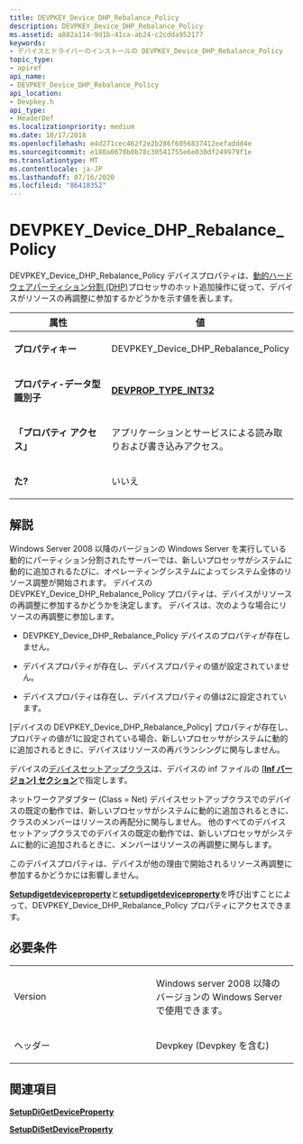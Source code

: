 ```yaml
---
title: DEVPKEY_Device_DHP_Rebalance_Policy
description: DEVPKEY_Device_DHP_Rebalance_Policy
ms.assetid: a882a114-9d1b-41ca-ab24-c2cdda952177
keywords:
- デバイスとドライバーのインストールの DEVPKEY_Device_DHP_Rebalance_Policy
topic_type:
- apiref
api_name:
- DEVPKEY_Device_DHP_Rebalance_Policy
api_location:
- Devpkey.h
api_type:
- HeaderDef
ms.localizationpriority: medium
ms.date: 10/17/2018
ms.openlocfilehash: e4d271cec462f2e2b286f6056837412eefaddd4e
ms.sourcegitcommit: e180a0670b0b78c30541755e6e030df249979f1e
ms.translationtype: MT
ms.contentlocale: ja-JP
ms.lasthandoff: 07/16/2020
ms.locfileid: "86418352"
---
```

# <a name="devpkey_device_dhp_rebalance_policy"></a>DEVPKEY_Device_DHP_Rebalance_Policy


DEVPKEY_Device_DHP_Rebalance_Policy デバイスプロパティは、[動的ハードウェアパーティション分割 (DHP)](https://docs.microsoft.com/windows-hardware/drivers/kernel/dynamic-hardware-partitioning-techniques)プロセッサのホット追加操作に従って、デバイスがリソースの再調整に参加するかどうかを示す値を表します。

<table>
<colgroup>
<col width="50%" />
<col width="50%" />
</colgroup>
<thead>
<tr>
<th>属性</th>
<th>値</th>
</tr>
</thead>
<tbody>
<tr class="odd">
<td align="left"><p><strong>プロパティキー</strong></p></td>
<td align="left"><p>DEVPKEY_Device_DHP_Rebalance_Policy</p></td>
</tr>
<tr class="even">
<td align="left"><p><strong>プロパティ-データ型識別子</strong></p></td>
<td align="left"><p><a href="devprop-type-int32.md" data-raw-source="[&lt;strong&gt;DEVPROP_TYPE_INT32&lt;/strong&gt;](devprop-type-int32.md)"><strong>DEVPROP_TYPE_INT32</strong></a></p></td>
</tr>
<tr class="odd">
<td align="left"><p><strong>「プロパティ アクセス」</strong></p></td>
<td align="left"><p>アプリケーションとサービスによる読み取りおよび書き込みアクセス。</p></td>
</tr>
<tr class="even">
<td align="left"><p><strong>た?</strong></p></td>
<td align="left"><p>いいえ</p></td>
</tr>
</tbody>
</table>

 

<a name="remarks"></a>解説
-------

Windows Server 2008 以降のバージョンの Windows Server を実行している動的にパーティション分割されたサーバーでは、新しいプロセッサがシステムに動的に追加されるたびに、オペレーティングシステムによってシステム全体のリソース調整が開始されます。 デバイスの DEVPKEY_Device_DHP_Rebalance_Policy プロパティは、デバイスがリソースの再調整に参加するかどうかを決定します。 デバイスは、次のような場合にリソースの再調整に参加します。

-   DEVPKEY_Device_DHP_Rebalance_Policy デバイスのプロパティが存在しません。

-   デバイスプロパティが存在し、デバイスプロパティの値が設定されていません。

-   デバイスプロパティは存在し、デバイスプロパティの値は2に設定されています。

[デバイスの DEVPKEY_Device_DHP_Rebalance_Policy] プロパティが存在し、プロパティの値が1に設定されている場合、新しいプロセッサがシステムに動的に追加されるときに、デバイスはリソースの再バランシングに関与しません。

デバイスの[デバイスセットアップクラス](https://docs.microsoft.com/windows-hardware/drivers/install/device-setup-classes)は、デバイスの inf ファイルの [ [**Inf バージョン] セクション**](https://docs.microsoft.com/windows-hardware/drivers/install/inf-version-section)で指定します。

ネットワークアダプター (Class = Net) デバイスセットアップクラスでのデバイスの既定の動作では、新しいプロセッサがシステムに動的に追加されるときに、クラスのメンバーはリソースの再配分に関与しません。 他のすべてのデバイスセットアップクラスでのデバイスの既定の動作では、新しいプロセッサがシステムに動的に追加されるときに、メンバーはリソースの再調整に関与します。

このデバイスプロパティは、デバイスが他の理由で開始されるリソース再調整に参加するかどうかには影響しません。

[**Setupdigetdeviceproperty**](https://docs.microsoft.com/windows/desktop/api/setupapi/nf-setupapi-setupdigetdevicepropertyw)と[**setupdigetdeviceproperty**](https://docs.microsoft.com/windows/desktop/api/setupapi/nf-setupapi-setupdisetdevicepropertyw)を呼び出すことによって、DEVPKEY_Device_DHP_Rebalance_Policy プロパティにアクセスできます。

<a name="requirements"></a>必要条件
------------

<table>
<colgroup>
<col width="50%" />
<col width="50%" />
</colgroup>
<tbody>
<tr class="odd">
<td align="left"><p>Version</p></td>
<td align="left"><p>Windows server 2008 以降のバージョンの Windows Server で使用できます。</p></td>
</tr>
<tr class="even">
<td align="left"><p>ヘッダー</p></td>
<td align="left">Devpkey (Devpkey を含む)</td>
</tr>
</tbody>
</table>

## <a name="see-also"></a>関連項目


[**SetupDiGetDeviceProperty**](https://docs.microsoft.com/windows/desktop/api/setupapi/nf-setupapi-setupdigetdevicepropertyw)

[**SetupDiSetDeviceProperty**](https://docs.microsoft.com/windows/desktop/api/setupapi/nf-setupapi-setupdisetdevicepropertyw)

 

 






